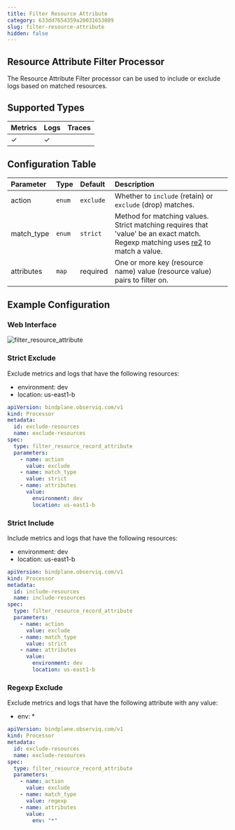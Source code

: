 ```yaml
---
title: Filter Resource Attribute
category: 633dd7654359a20031653089
slug: filter-resource-attribute
hidden: false
---
```


## Resource Attribute Filter Processor

The Resource Attribute Filter processor can be used to include or exclude logs based on matched resources.

## Supported Types

| Metrics | Logs | Traces |
| :--- | :--- | :--- |
| ✓ | ✓ |  |

## Configuration Table

| Parameter  | Type    | Default   | Description |
| :---       | :---    | :---      | :--- |
| action     | `enum`  | `exclude` | Whether to `include` (retain) or `exclude` (drop) matches. |
| match_type | `enum`  | `strict`  | Method for matching values. Strict matching requires that 'value' be an exact match. Regexp matching uses [re2](https://github.com/google/re2/wiki/Syntax) to match a value. |
| attributes | `map`   | required  | One or more key (resource name) value (resource value) pairs to filter on. |

## Example Configuration

### Web Interface

![filter_resource_attribute](https://storage.googleapis.com/bindplane-op-doc-images/resources/processor-types/filter_resource_attribute.png)

### Strict Exclude

Exclude metrics and logs that have the following resources:
- environment: dev
- location: us-east1-b

```yaml
apiVersion: bindplane.observiq.com/v1
kind: Processor
metadata:
  id: exclude-resources
  name: exclude-resources
spec:
  type: filter_resource_record_attribute
  parameters:
    - name: action
      value: exclude
    - name: match_type
      value: strict
    - name: attributes
      value:
        environment: dev
        location: us-east1-b
```

### Strict Include

Include metrics and logs that have the following resources:
- environment: dev
- location: us-east1-b

```yaml
apiVersion: bindplane.observiq.com/v1
kind: Processor
metadata:
  id: include-resources
  name: include-resources
spec:
  type: filter_resource_record_attribute
  parameters:
    - name: action
      value: exclude
    - name: match_type
      value: strict
    - name: attributes
      value:
        environment: dev
        location: us-east1-b
```

### Regexp Exclude

Exclude metrics and logs that have the following attribute with any value:
- env: *

```yaml
apiVersion: bindplane.observiq.com/v1
kind: Processor
metadata:
  id: exclude-resources
  name: exclude-resources
spec:
  type: filter_resource_record_attribute
  parameters:
    - name: action
      value: exclude
    - name: match_type
      value: regexp
    - name: attributes
      value:
        env: "*"
```

